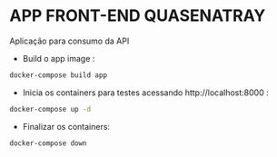 # APP FRONT-END QUASENATRAY

Aplicação para consumo da API

- Build o app image :

```bash
docker-compose build app
```

- Inicia os containers para testes acessando http://localhost:8000 :

```bash
docker-compose up -d
```

- Finalizar os containers:

```bash
docker-compose down
```
